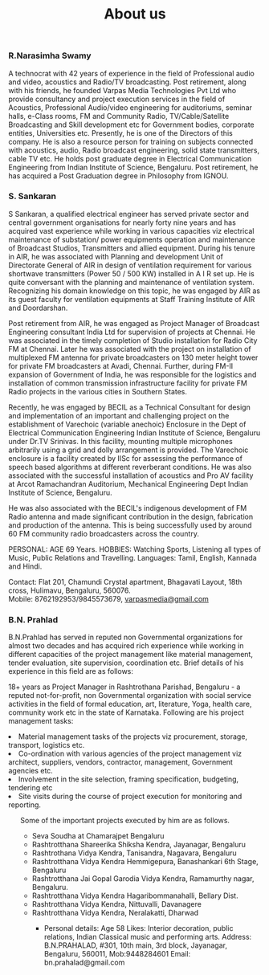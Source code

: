 ﻿---
layout: page
title: About us
category: test
order: 1
permalink: /about/
---

### R.Narasimha Swamy

 <p align="justify">

A technocrat with 42 years of experience in the field of Professional audio and video, acoustics and Radio/TV broadcasting.   Post retirement, along with his friends, he founded Varpas Media Technologies Pvt Ltd who provide consultancy and project execution services in the field of  Acoustics, Professional Audio/video engineering for auditoriums, seminar halls, e-Class rooms, FM and Community Radio, TV/Cable/Satellite Broadcasting and Skill development etc for Government bodies, corporate entities, Universities etc.  Presently, he is one of the Directors of this company.  He is also a resource person for training on subjects connected with acoustics, audio, Radio broadcast engineering, solid state transmitters, cable TV etc.    He holds post graduate degree in Electrical Communication Engineering from Indian Institute of Science, Bengaluru.  Post retirement, he has acquired a Post Graduation degree in Philosophy from IGNOU.  


</p>

### S. Sankaran
 <p align="justify">

S Sankaran, a qualified electrical engineer has served private sector and central government organisations for nearly forty nine years and has acquired vast experience while working in various capacities viz electrical maintenance of substation/ power equipments operation and maintenance of Broadcast Studios, Transmitters and allied equipment.  During his tenure in AIR, he was associated with Planning and development Unit of Directorate General of AIR in design of ventilation requirement for various shortwave transmitters (Power 50 / 500 KW) installed in A I R set up.  He is quite conversant with the planning and maintenance of ventilation system. Recognizing his domain knowledge on this topic, he was engaged by AIR as its guest faculty for ventilation equipments at Staff Training Institute of AIR and Doordarshan.

Post retirement from AIR, he was engaged as Project Manager of Broadcast Engineering consultant India Ltd for supervision of projects at Chennai.  He was associated in the timely completion of Studio installation for Radio City FM at Chennai.  Later he was associated with the  project on installation of multiplexed FM antenna for private broadcasters on 130 meter height tower for private FM broadcasters at Avadi, Chennai.   Further, during FM-II expansion of Government of India, he was responsible for the logistics and installation of common transmission infrastructure facility for private FM Radio projects in the various cities in Southern States.

Recently, he was engaged by BECIL as a Technical Consultant for design and implementation of an important and challenging project on the establishment of Varechoic (variable anechoic) Enclosure in the Dept of Electrical Communication Engineering Indian Institute of Science, Bengaluru under Dr.TV Srinivas. In this facility, mounting multiple microphones arbitrarily using a grid and dolly arrangement is provided. The Varechoic enclosure is a facility created by IISc for assessing the performance of speech based algorithms at different reverberant conditions. He was also associated with the successful installation of acoustics and Pro AV facility at Arcot Ramachandran Auditorium, Mechanical Engineering Dept Indian Institute of Science, Bengaluru.

He was also associated with the BECIL's indigenous development of FM Radio antenna and made significant contribution in the design, fabrication and production of the antenna. This is being successfully used by around 60 FM community radio broadcasters across the country.

PERSONAL: AGE 69 Years.
HOBBIES: Watching Sports, Listening all types of Music, Public Relations and Travelling.
Languages: Tamil, English, Kannada and Hindi.

Contact: Flat 201, Chamundi Crystal apartment, Bhagavati Layout, 18th cross, Hulimavu, Bengaluru, 560076.  
Mobile: 8762192953/9845573679, varpasmedia@gmail.com

</p>

### B.N. Prahlad
 <p align="justify">

B.N.Prahlad has served in reputed non Governmental organizations for almost two decades and has acquired rich experience while working in different capacities of the project management like material management, tender evaluation, site supervision, coordination etc. Brief details of his experience in this field are as follows:

18+ years as Project Manager in Rashtrothana Parishad, Bengaluru - a reputed not-for-profit, non Governmental organization with social service activities in the field of formal education, art, literature, Yoga, health care, community work etc in the state of Karnataka.  Following are his project management tasks:

<li>Material management tasks of the projects viz procurement, storage, transport, logistics etc.</li>
<li>Co-ordination with various agencies of the project management viz architect, suppliers, vendors, contractor, management, Government agencies etc.</li>
<li>Involvement in the site selection, framing specification, budgeting, tendering etc</li>
<li>Site visits during the course of project execution for monitoring and reporting.</li>
<ul>

Some of the important projects executed by him are as follows.

<ul>
<li>Seva Soudha at Chamarajpet Bengaluru</li>
<li>Rashtrotthana Shareerika Shiksha Kendra, Jayanagar, Bengaluru</li>
<li>Rashtrothana Vidya Kendra, Tanisandra, Nagavara, Bengaluru</li>
<li>Rashtrotthana Vidya Kendra Hemmigepura, Banashankari 6th Stage, Bengaluru</li>
<li>Rashtrotthana Jai Gopal Garodia Vidya Kendra, Ramamurthy nagar, Bengaluru.</li>
<li>Rashtrotthana Vidya Kendra Hagaribommanahalli, Bellary Dist.</li>
<li>Rashtrotthana Vidya Kendra, Nittuvalli, Davanagere</li>
<li>Rashtrotthana Vidya Kendra, Neralakatti, Dharwad</li>

<ul/>


<li>Personal details: Age 58
Likes: Interior decoration, public relations, Indian Classical music and performing arts.
Address:
B.N.PRAHALAD, #301, 10th main, 3rd block, Jayanagar, Bengaluru, 560011,
Mob:9448284601
Email: bn.prahalad@gmail.com
</li>


